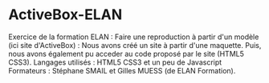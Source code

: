 # ActiveBox-ELAN
Exercice de la formation ELAN : 
Faire une reproduction à partir d'un modèle (ici site d'ActiveBox) :
Nous avons créé un site à partir d'une maquette. Puis, nous avons également pu acceder au code proposé par le site (HTML5 CSS3).
Langages utilisés : HTML5 CSS3 et un peu de Javascript
Formateurs : Stéphane SMAIL et Gilles MUESS (de ELAN Formation).
